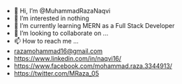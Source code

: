 - 👋 Hi, I’m @MuhammadRazaNaqvi
- 👀 I’m interested in nothing
- 🌱 I’m currently learning MERN as a Full Stack Developer
- 💞️ I’m looking to collaborate on ...
- 📫 How to reach me ...
- razamohammad16@gmail.com
- https://www.linkedin.com/in/naqvi16/
- https://www.facebook.com/mohammad.raza.3344913/
- https://twitter.com/MRaza_05

<!---
MuhammadRazaNaqvi/MuhammadRazaNaqvi is a ✨ special ✨ repository because its `README.md` (this file) appears on your GitHub profile.
You can click the Preview link to take a look at your changes.
--->
